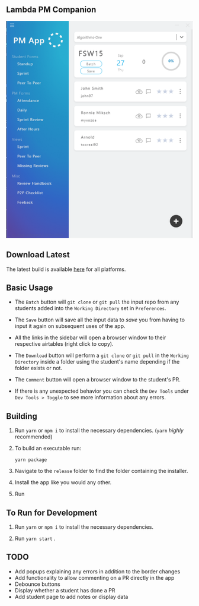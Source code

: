 ## Lambda PM Companion

![alt text](./lambda_pm_app_screenshot.png)

## Download Latest

The latest build is available [here](https://github.com/myxozoa/LPM/releases) for all platforms.

## Basic Usage

- The `Batch` button will `git clone` or `git pull` the input repo from any students added into the `Working Directory` set in `Preferences`.

- The `Save` button will save all the input data to _save_ you from having to input it again on subsequent uses of the app.
- All the links in the sidebar will open a browser window to their respective airtables (right click to copy).

- The `Download` button will perform a `git clone` or `git pull` in the `Working Directory` inside a folder using the student's name depending if the folder exists or not.
- The `Comment` button will open a browser window to the student's PR.
- If there is any unexpected behavior you can check the `Dev Tools` under `Dev Tools > Toggle` to see more information about any errors.

## Building

1. Run `yarn` or `npm i` to install the necessary dependencies. (`yarn` _highly_ recommended)

2. To build an executable run:
   ```
   yarn package
   ```
3. Navigate to the `release` folder to find the folder containing the installer.

4. Install the app like you would any other.

5. Run

## To Run for Development

1. Run `yarn` or `npm i` to install the necessary dependencies.

2. Run `yarn start` .

## TODO

- Add popups explaining any errors in addition to the border changes
- Add functionality to allow commenting on a PR directly in the app
- Debounce buttons
- Display whether a student has done a PR
- Add student page to add notes or display data

